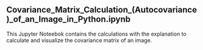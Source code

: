 ## Covariance_Matrix_Calculation_(Autocovariance)_of_an_Image_in_Python.ipynb
This Jupyter Noteebok contains the calculations with the explanation to calculate and visualize the covariance matrix of an image.
